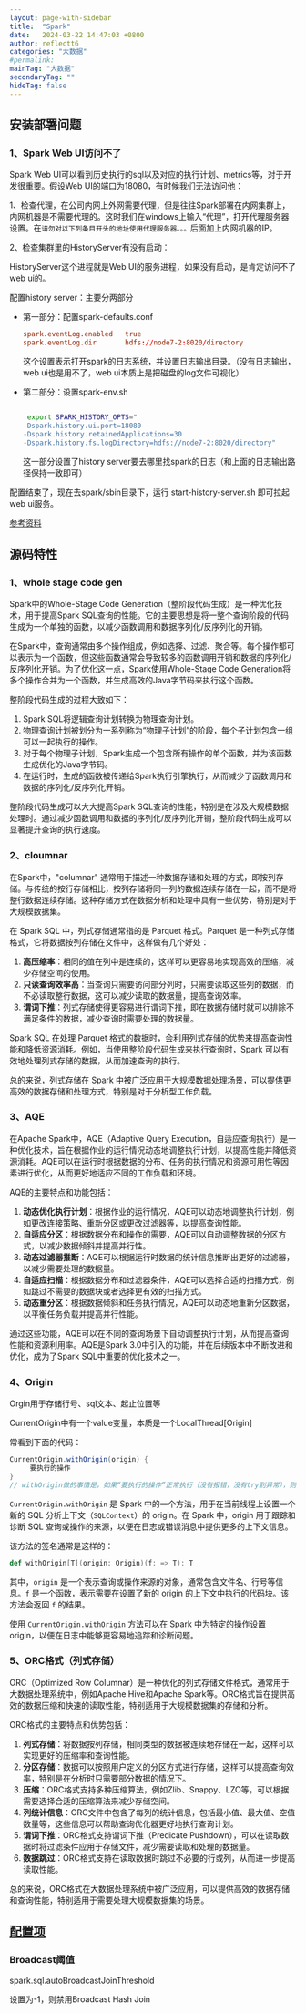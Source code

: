 ```yaml
---
layout: page-with-sidebar
title:  "Spark"
date:   2024-03-22 14:47:03 +0800
author: reflectt6
categories: "大数据"
#permalink: 
mainTag: "大数据"
secondaryTag: ""
hideTag: false
---
```


## 安装部署问题

### 1、Spark Web UI访问不了

Spark Web UI可以看到历史执行的sql以及对应的执行计划、metrics等，对于开发很重要。假设Web UI的端口为18080，有时候我们无法访问他：

1、检查代理，在公司内网上外网需要代理，但是往往Spark部署在内网集群上，内网机器是不需要代理的。这时我们在windows上输入“代理”，打开代理服务器设置。在`请勿对以下列条目开头的地址使用代理服务器。。。`后面加上内网机器的IP。

2、检查集群里的HistoryServer有没有启动：

HistoryServer这个进程就是Web UI的服务进程，如果没有启动，是肯定访问不了web ui的。

配置history server：主要分两部分

- 第一部分：配置spark-defaults.conf

  ```conf
  spark.eventLog.enabled   true
  spark.eventLog.dir       hdfs://node7-2:8020/directory
  ```

  这个设置表示打开spark的日志系统，并设置日志输出目录。（没有日志输出，web ui也是用不了，web ui本质上是把磁盘的log文件可视化）

- 第二部分：设置spark-env.sh

  ```bash
  
   export SPARK_HISTORY_OPTS="
  -Dspark.history.ui.port=18080
  -Dspark.history.retainedApplications=30
  -Dspark.history.fs.logDirectory=hdfs://node7-2:8020/directory"
  ```

  这一部分设置了history server要去哪里找spark的日志（和上面的日志输出路径保持一致即可）

配置结束了，现在去spark/sbin目录下，运行 start-history-server.sh 即可拉起web ui服务。

[参考资料](https://blog.csdn.net/XIAOMO__/article/details/107988164)



## 源码特性

### 1、whole stage code gen

Spark中的Whole-Stage Code Generation（整阶段代码生成）是一种优化技术，用于提高Spark SQL查询的性能。它的主要思想是将一整个查询阶段的代码生成为一个单独的函数，以减少函数调用和数据序列化/反序列化的开销。

在Spark中，查询通常由多个操作组成，例如选择、过滤、聚合等。每个操作都可以表示为一个函数，但这些函数通常会导致较多的函数调用开销和数据的序列化/反序列化开销。为了优化这一点，Spark使用Whole-Stage Code Generation将多个操作合并为一个函数，并生成高效的Java字节码来执行这个函数。

整阶段代码生成的过程大致如下：

1. Spark SQL将逻辑查询计划转换为物理查询计划。
2. 物理查询计划被划分为一系列称为“物理子计划”的阶段，每个子计划包含一组可以一起执行的操作。
3. 对于每个物理子计划，Spark生成一个包含所有操作的单个函数，并为该函数生成优化的Java字节码。
4. 在运行时，生成的函数被传递给Spark执行引擎执行，从而减少了函数调用和数据的序列化/反序列化开销。

整阶段代码生成可以大大提高Spark SQL查询的性能，特别是在涉及大规模数据处理时。通过减少函数调用和数据的序列化/反序列化开销，整阶段代码生成可以显著提升查询的执行速度。

### 2、cloumnar

在Spark中，"columnar" 通常用于描述一种数据存储和处理的方式，即按列存储。与传统的按行存储相比，按列存储将同一列的数据连续存储在一起，而不是将整行数据连续存储。这种存储方式在数据分析和处理中具有一些优势，特别是对于大规模数据集。

在 Spark SQL 中，列式存储通常指的是 Parquet 格式。Parquet 是一种列式存储格式，它将数据按列存储在文件中，这样做有几个好处：

1. **高压缩率**：相同的值在列中是连续的，这样可以更容易地实现高效的压缩，减少存储空间的使用。
2. **只读查询效率高**：当查询只需要访问部分列时，只需要读取这些列的数据，而不必读取整行数据，这可以减少读取的数据量，提高查询效率。
3. **谓词下推**：列式存储使得更容易进行谓词下推，即在数据存储时就可以排除不满足条件的数据，减少查询时需要处理的数据量。

Spark SQL 在处理 Parquet 格式的数据时，会利用列式存储的优势来提高查询性能和降低资源消耗。例如，当使用整阶段代码生成来执行查询时，Spark 可以有效地处理列式存储的数据，从而加速查询的执行。

总的来说，列式存储在 Spark 中被广泛应用于大规模数据处理场景，可以提供更高效的数据存储和处理方式，特别是对于分析型工作负载。

### 3、AQE

在Apache Spark中，AQE（Adaptive Query Execution，自适应查询执行）是一种优化技术，旨在根据作业的运行情况动态地调整执行计划，以提高性能并降低资源消耗。AQE可以在运行时根据数据的分布、任务的执行情况和资源可用性等因素进行优化，从而更好地适应不同的工作负载和环境。

AQE的主要特点和功能包括：

1. **动态优化执行计划**：根据作业的运行情况，AQE可以动态地调整执行计划，例如更改连接策略、重新分区或更改过滤器等，以提高查询性能。
2. **自适应分区**：根据数据分布和操作的需要，AQE可以自动调整数据的分区方式，以减少数据倾斜并提高并行性。
3. **动态过滤器推断**：AQE可以根据运行时数据的统计信息推断出更好的过滤器，以减少需要处理的数据量。
4. **自适应扫描**：根据数据分布和过滤器条件，AQE可以选择合适的扫描方式，例如跳过不需要的数据块或者选择更有效的扫描方式。
5. **动态重分区**：根据数据倾斜和任务执行情况，AQE可以动态地重新分区数据，以平衡任务负载并提高并行性能。

通过这些功能，AQE可以在不同的查询场景下自动调整执行计划，从而提高查询性能和资源利用率。AQE是Spark 3.0中引入的功能，并在后续版本中不断改进和优化，成为了Spark SQL中重要的优化技术之一。

### 4、Origin

Orgin用于存储行号、sql文本、起止位置等

CurrentOrigin中有一个value变量，本质是一个LocalThread[Origin]

常看到下面的代码：

```scala
CurrentOrigin.withOrigin(origin) {
	 要执行的操作
}
// withOrigin做的事情是，如果“要执行的操作”正常执行（没有报错，没有try到异常），则设置新的orgin，否则恢复原来的origin。
```

`CurrentOrigin.withOrigin` 是 Spark 中的一个方法，用于在当前线程上设置一个新的 SQL 分析上下文（`SQLContext`）的 origin。在 Spark 中，origin 用于跟踪和诊断 SQL 查询或操作的来源，以便在日志或错误消息中提供更多的上下文信息。

该方法的签名通常是这样的：

```scala
def withOrigin[T](origin: Origin)(f: => T): T
```

其中，`origin` 是一个表示查询或操作来源的对象，通常包含文件名、行号等信息。`f` 是一个函数，表示需要在设置了新的 origin 的上下文中执行的代码块。该方法会返回 `f` 的结果。

使用 `CurrentOrigin.withOrigin` 方法可以在 Spark 中为特定的操作设置 origin，以便在日志中能够更容易地追踪和诊断问题。

### 5、ORC格式（列式存储）

ORC（Optimized Row Columnar）是一种优化的列式存储文件格式，通常用于大数据处理系统中，例如Apache Hive和Apache Spark等。ORC格式旨在提供高效的数据压缩和快速的读取性能，特别适用于大规模数据集的存储和分析。

ORC格式的主要特点和优势包括：

1. **列式存储**：将数据按列存储，相同类型的数据被连续地存储在一起，这样可以实现更好的压缩率和查询性能。
2. **分区存储**：数据可以按照用户定义的分区方式进行存储，这样可以提高查询效率，特别是在分析时只需要部分数据的情况下。
3. **压缩**：ORC格式支持多种压缩算法，例如Zlib、Snappy、LZO等，可以根据需要选择合适的压缩算法来减少存储空间。
4. **列统计信息**：ORC文件中包含了每列的统计信息，包括最小值、最大值、空值数量等，这些信息可以帮助查询优化器更好地执行查询计划。
5. **谓词下推**：ORC格式支持谓词下推（Predicate Pushdown），可以在读取数据时将过滤条件应用于存储文件，减少需要读取和处理的数据量。
6. **数据跳过**：ORC格式支持在读取数据时跳过不必要的行或列，从而进一步提高读取性能。

总的来说，ORC格式在大数据处理系统中被广泛应用，可以提供高效的数据存储和查询性能，特别适用于需要处理大规模数据集的场景。





## [配置项](https://spark.apache.org/docs/latest/configuration.html)

### Broadcast阈值

spark.sql.autoBroadcastJoinThreshold

设置为-1，则禁用Broadcast Hash Join
